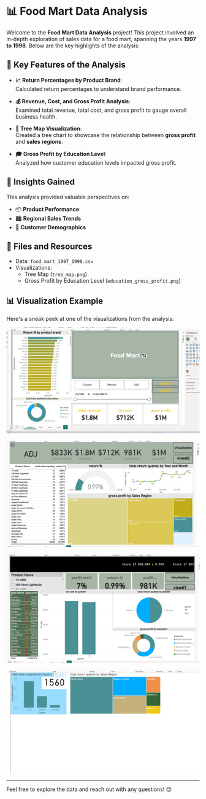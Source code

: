 # 📊 Food Mart Data Analysis

Welcome to the **Food Mart Data Analysis** project! This project involved an in-depth exploration of sales data for a food mart, spanning the years **1997 to 1998**. Below are the key highlights of the analysis:

## 🚀 Key Features of the Analysis

- **📈 Return Percentages by Product Brand**:  
  Calculated return percentages to understand brand performance.

- **💰 Revenue, Cost, and Gross Profit Analysis**:  
  Examined total revenue, total cost, and gross profit to gauge overall business health.

- **🌳 Tree Map Visualization**:  
  Created a tree chart to showcase the relationship between **gross profit** and **sales regions**.

- **🎓 Gross Profit by Education Level**:  
  Analyzed how customer education levels impacted gross profit.

## 🧐 Insights Gained

This analysis provided valuable perspectives on:  
- 📦 **Product Performance**  
- 🏙️ **Regional Sales Trends**  
- 👥 **Customer Demographics**

## 📁 Files and Resources

- Data: `food_mart_1997_1998.csv`
- Visualizations:  
  - Tree Map (`tree_map.png`)  
  - Gross Profit by Education Level (`education_gross_profit.png`)

## 📊 Visualization Example

Here's a sneak peek at one of the visualizations from the analysis:

![Tree Map Example](image.png)

![Tree Map Example](image2.png)

![Tree Map Example](image3.png)

![Tree Map Example](image4.png)

---

Feel free to explore the data and reach out with any questions! 😊

